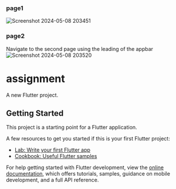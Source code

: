 ### page1
![Screenshot 2024-05-08 203451](https://github.com/AsifAli119/elastic_devs_assignment/assets/125544009/2be0e607-8dc6-45de-94cb-de7c05630a12)
### page2
Navigate to the second page using the leading of the appbar
![Screenshot 2024-05-08 203520](https://github.com/AsifAli119/elastic_devs_assignment/assets/125544009/0279c2bd-1322-4bc1-b7e7-716d4cacef9c)



# assignment

A new Flutter project.

## Getting Started

This project is a starting point for a Flutter application.

A few resources to get you started if this is your first Flutter project:

- [Lab: Write your first Flutter app](https://docs.flutter.dev/get-started/codelab)
- [Cookbook: Useful Flutter samples](https://docs.flutter.dev/cookbook)

For help getting started with Flutter development, view the
[online documentation](https://docs.flutter.dev/), which offers tutorials,
samples, guidance on mobile development, and a full API reference.
